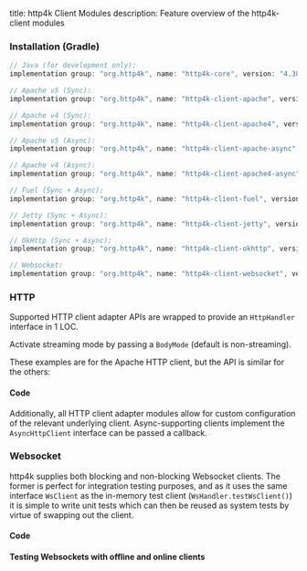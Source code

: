 title: http4k Client Modules
description: Feature overview of the http4k-client modules

### Installation (Gradle)

```groovy
// Java (for development only):
implementation group: "org.http4k", name: "http4k-core", version: "4.30.6.0"

// Apache v5 (Sync): 
implementation group: "org.http4k", name: "http4k-client-apache", version: "4.30.6.0"

// Apache v4 (Sync): 
implementation group: "org.http4k", name: "http4k-client-apache4", version: "4.30.6.0"

// Apache v5 (Async): 
implementation group: "org.http4k", name: "http4k-client-apache-async", version: "4.30.6.0"

// Apache v4 (Async): 
implementation group: "org.http4k", name: "http4k-client-apache4-async", version: "4.30.6.0"

// Fuel (Sync + Async): 
implementation group: "org.http4k", name: "http4k-client-fuel", version: "4.30.6.0"

// Jetty (Sync + Async): 
implementation group: "org.http4k", name: "http4k-client-jetty", version: "4.30.6.0"

// OkHttp (Sync + Async): 
implementation group: "org.http4k", name: "http4k-client-okhttp", version: "4.30.6.0"

// Websocket: 
implementation group: "org.http4k", name: "http4k-client-websocket", version: "4.30.6.0"
```

### HTTP
Supported HTTP client adapter APIs are wrapped to provide an `HttpHandler` interface in 1 LOC.

Activate streaming mode by passing a `BodyMode` (default is non-streaming).

These examples are for the Apache HTTP client, but the API is similar for the others:

#### Code [<img class="octocat"/>](https://github.com/http4k/http4k/blob/master/src/docs/guide/reference/clients/example_http.kt)

<script src="https://gist-it.appspot.com/https://github.com/http4k/http4k/blob/master/src/docs/guide/reference/clients/example_http.kt"></script>

Additionally, all HTTP client adapter modules allow for custom configuration of the relevant underlying client. Async-supporting clients implement the `AsyncHttpClient` interface can be passed a callback.

### Websocket
http4k supplies both blocking and non-blocking Websocket clients. The former is perfect for integration testing purposes, and as it uses the same interface `WsClient` as the in-memory test client (`WsHandler.testWsClient()`) it is simple to write unit tests which can then be reused as system tests by virtue of swapping out the client.

#### Code [<img class="octocat"/>](https://github.com/http4k/http4k/blob/master/src/docs/guide/reference/clients/example_websocket.kt)

<script src="https://gist-it.appspot.com/https://github.com/http4k/http4k/blob/master/src/docs/guide/reference/clients/example_websocket.kt"></script>

#### Testing Websockets with offline and online clients [<img class="octocat"/>](https://github.com/http4k/http4k/blob/master/src/docs/guide/reference/clients/TestingWebsockets.kt)

<script src="https://gist-it.appspot.com/https://github.com/http4k/http4k/blob/master/src/docs/guide/reference/clients/TestingWebsockets.kt"></script>
